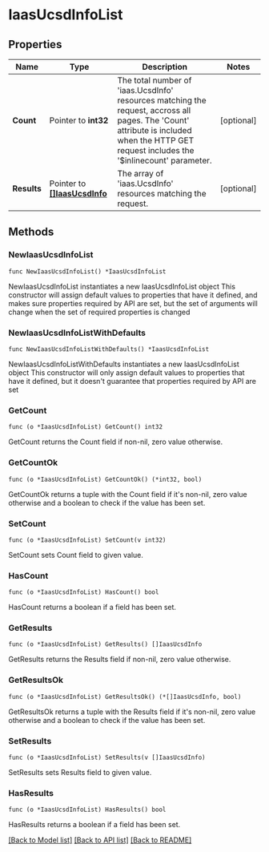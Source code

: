 # IaasUcsdInfoList

## Properties

Name | Type | Description | Notes
------------ | ------------- | ------------- | -------------
**Count** | Pointer to **int32** | The total number of &#39;iaas.UcsdInfo&#39; resources matching the request, accross all pages. The &#39;Count&#39; attribute is included when the HTTP GET request includes the &#39;$inlinecount&#39; parameter. | [optional] 
**Results** | Pointer to [**[]IaasUcsdInfo**](iaas.UcsdInfo.md) | The array of &#39;iaas.UcsdInfo&#39; resources matching the request. | [optional] 

## Methods

### NewIaasUcsdInfoList

`func NewIaasUcsdInfoList() *IaasUcsdInfoList`

NewIaasUcsdInfoList instantiates a new IaasUcsdInfoList object
This constructor will assign default values to properties that have it defined,
and makes sure properties required by API are set, but the set of arguments
will change when the set of required properties is changed

### NewIaasUcsdInfoListWithDefaults

`func NewIaasUcsdInfoListWithDefaults() *IaasUcsdInfoList`

NewIaasUcsdInfoListWithDefaults instantiates a new IaasUcsdInfoList object
This constructor will only assign default values to properties that have it defined,
but it doesn't guarantee that properties required by API are set

### GetCount

`func (o *IaasUcsdInfoList) GetCount() int32`

GetCount returns the Count field if non-nil, zero value otherwise.

### GetCountOk

`func (o *IaasUcsdInfoList) GetCountOk() (*int32, bool)`

GetCountOk returns a tuple with the Count field if it's non-nil, zero value otherwise
and a boolean to check if the value has been set.

### SetCount

`func (o *IaasUcsdInfoList) SetCount(v int32)`

SetCount sets Count field to given value.

### HasCount

`func (o *IaasUcsdInfoList) HasCount() bool`

HasCount returns a boolean if a field has been set.

### GetResults

`func (o *IaasUcsdInfoList) GetResults() []IaasUcsdInfo`

GetResults returns the Results field if non-nil, zero value otherwise.

### GetResultsOk

`func (o *IaasUcsdInfoList) GetResultsOk() (*[]IaasUcsdInfo, bool)`

GetResultsOk returns a tuple with the Results field if it's non-nil, zero value otherwise
and a boolean to check if the value has been set.

### SetResults

`func (o *IaasUcsdInfoList) SetResults(v []IaasUcsdInfo)`

SetResults sets Results field to given value.

### HasResults

`func (o *IaasUcsdInfoList) HasResults() bool`

HasResults returns a boolean if a field has been set.


[[Back to Model list]](../README.md#documentation-for-models) [[Back to API list]](../README.md#documentation-for-api-endpoints) [[Back to README]](../README.md)


